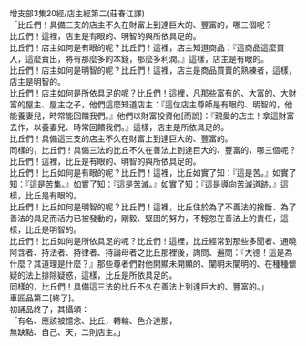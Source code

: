 增支部3集20經/店主經第二(莊春江譯)  
「比丘們！具備三支的店主不久在財富上到達巨大的、豐富的，哪三個呢？  
比丘們！這裡，店主是有眼的、明智的與所依具足的。  
比丘們！店主如何是有眼的呢？比丘們！這裡，店主知道商品：『這商品這麼買入，這麼賣出，將有那麼多的本錢，那麼多利潤。』這樣，店主是有眼的。  
比丘們！店主如何是明智的呢？比丘們！這裡，店主是商品買賣的熟練者，這樣，店主是明智的。  
比丘們！店主如何是所依具足的呢？比丘們！這裡，凡那些富有的、大富的、大財富的屋主、屋主之子，他們這麼知道店主：『這位店主尊師是有眼的、明智的，他能養妻兒，時常能回饋我們。』他們以財富投資他[而說]：『親愛的店主！拿這財富去作，以養妻兒、時常回饋我們。』這樣，店主是所依具足的。  
比丘們！具備這三支的店主不久在財富上到達巨大的、豐富的。  
同樣的，比丘們！具備三法的比丘不久在善法上到達巨大的、豐富的，哪三個呢？  
比丘們！這裡，比丘是有眼的、明智的與所依具足的。  
比丘們！比丘如何是有眼的呢？比丘們！這裡，比丘如實了知：『這是苦。』如實了知：『這是苦集。』如實了知：『這是苦滅。』如實了知：『這是導向苦滅道跡。』這樣，比丘是有眼的。  
比丘們！比丘如何是明智的呢？比丘們！這裡，比丘住於為了不善法的捨斷、為了善法的具足而活力已被發動的，剛毅、堅固的努力，不輕忽在善法上的責任，這樣，比丘是明智的。  
比丘們！比丘如何是所依具足的呢？比丘們！這裡，比丘經常到那些多聞者、通曉阿含者、持法者、持律者、持論母者之比丘那裡後，詢問、遍問：『大德！這是為什麼？其道理是什麼？』那些尊者們對他開顯未開顯的、闡明未闡明的、在種種懷疑的法上排除疑惑，這樣，比丘是所依具足的。  
同樣的，比丘們！具備這三法的比丘不久在善法上到達巨大的、豐富的。」  
車匠品第二[終了]。  
初誦品終了，其攝頌：  
「有名、應該被憶念、比丘，轉輪、色介達那，  
無缺點、自己、天，二則店主。」  
  
  
